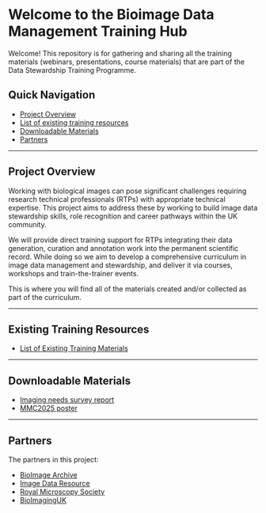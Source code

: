 #  Welcome to the Bioimage Data Management Training Hub

Welcome! This repository is for gathering and sharing all the training materials (webinars, presentations, course materials) that are part of the Data Stewardship Training Programme.
## Quick Navigation

- [Project Overview](#project-overview)
- [List of existing training resources](#list-of-existing-training-resources)
- [Downloadable Materials](#downloadable-materials)
- [Partners](#partners)

---

## Project Overview

Working with biological images can pose significant challenges requiring research technical professionals (RTPs) with appropriate technical expertise. 
This project aims to address these by working to build image data stewardship skills, role recognition and career pathways within the UK community.

We will provide direct training support for RTPs integrating their data generation, curation and annotation work into the permanent scientific record. 
While doing so we aim to develop a comprehensive curriculum in image data management and stewardship, and deliver it via courses, workshops and train-the-trainer events.

This is where you will find all of the materials created and/or collected as part of the curriculum.


---


## Existing Training Resources

- [List of Existing Training Materials](https://github.com/BioImagingUK/Training/blob/main/Existing%20Training%20Resources/Existing%20training%20materials.xlsx)


---

## Downloadable Materials

- [Imaging needs survey report](./downloads/survey-report.pdf)
- [MMC2025 poster](https://github.com/BioImagingUK/Training/blob/main/Downloadable%20Materials/MMC2025.pdf)


---

## Partners

The partners in this project:

- [BioImage Archive](https://www.ebi.ac.uk/bioimage-archive/)
- [Image Data Resource](https://idr.openmicroscopy.org)
- [Royal Microscopy Society](https://www.rms.org.uk)
- [BioImagingUK](https://www.rms.org.uk/community/networks-affiliates/bioimaginguk-network.html)
